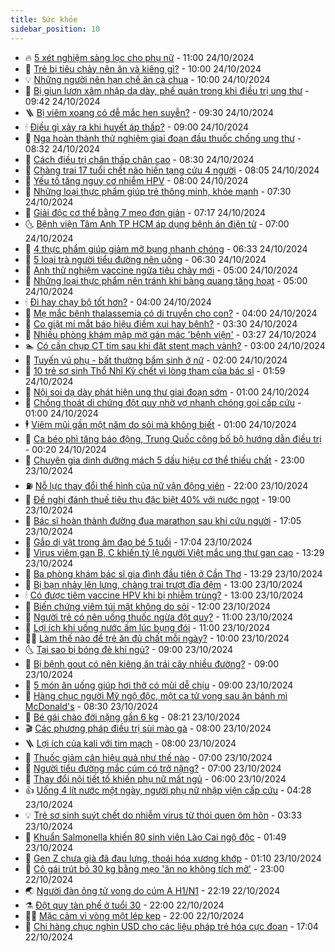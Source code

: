```yaml
---
title: Sức khỏe
sidebar_position: 10
---
```


<!-- vnexpress-suc-khoe:START -->
- 🔥 [5 xét nghiệm sàng lọc cho phụ nữ](https://vnexpress.net/5-xet-nghiem-sang-loc-cho-phu-nu-4807969.html) - 11:00 24/10/2024
- 🥰 [Trẻ bị tiêu chảy nên ăn và kiêng gì?](https://vnexpress.net/tre-bi-tieu-chay-nen-an-va-kieng-gi-4807956.html) - 10:00 24/10/2024
- 💡 [Những người nên hạn chế ăn cà chua](https://vnexpress.net/nhung-nguoi-nen-han-che-an-ca-chua-4807807.html) - 10:00 24/10/2024
- 🤗 [Bị giun lươn xâm nhập dạ dày, phế quản trong khi điều trị ung thư](https://vnexpress.net/bi-giun-luon-xam-nhap-da-day-phe-quan-trong-khi-dieu-tri-ung-thu-4807942.html) - 09:42 24/10/2024
- 🪜 [Bị viêm xoang có dễ mắc hen suyễn?](https://vnexpress.net/bi-viem-xoang-co-de-mac-hen-suyen-4808036.html) - 09:30 24/10/2024
- 🕯 [Điều gì xảy ra khi huyết áp thấp?](https://vnexpress.net/dieu-gi-xay-ra-khi-huyet-ap-thap-4807897.html) - 09:00 24/10/2024
- 🤭 [Nga hoàn thành thử nghiệm giai đoạn đầu thuốc chống ung thư](https://vnexpress.net/nga-hoan-thanh-thu-nghiem-giai-doan-dau-thuoc-chong-ung-thu-4807886.html) - 08:32 24/10/2024
- 👀 [Cách điều trị chân thấp chân cao](https://vnexpress.net/cach-dieu-tri-chan-thap-chan-cao-4807999.html) - 08:30 24/10/2024
- 🌋 [Chàng trai 17 tuổi chết não hiến tạng cứu 4 người](https://vnexpress.net/chang-trai-17-tuoi-chet-nao-hien-tang-cuu-4-nguoi-4807976.html) - 08:05 24/10/2024
- 🫶 [Yếu tố tăng nguy cơ nhiễm HPV](https://vnexpress.net/yeu-to-tang-nguy-co-nhiem-hpv-4807129.html) - 08:00 24/10/2024
- 🦆 [Những loại thực phẩm giúp trẻ thông minh, khỏe mạnh](https://vnexpress.net/nhung-loai-thuc-pham-giup-tre-thong-minh-khoe-manh-4807860.html) - 07:30 24/10/2024
- 🚀 [Giải độc cơ thể bằng 7 mẹo đơn giản](https://vnexpress.net/giai-doc-co-the-bang-7-meo-don-gian-4807642.html) - 07:17 24/10/2024
- 🌜 [Bệnh viện Tâm Anh TP HCM áp dụng bệnh án điện tử](https://vnexpress.net/benh-vien-tam-anh-tp-hcm-ap-dung-benh-an-dien-tu-4807922.html) - 07:00 24/10/2024
- 🧰 [4 thực phẩm giúp giảm mỡ bụng nhanh chóng](https://vnexpress.net/4-thuc-pham-giup-giam-mo-bung-nhanh-chong-4807339.html) - 06:33 24/10/2024
- 💫 [5 loại trà người tiểu đường nên uống](https://vnexpress.net/5-loai-tra-nguoi-tieu-duong-nen-uong-4807850.html) - 06:30 24/10/2024
- 🌝 [Anh thử nghiệm vaccine ngừa tiêu chảy mới](https://vnexpress.net/anh-thu-nghiem-vaccine-ngua-tieu-chay-moi-4807909.html) - 05:00 24/10/2024
- 🗽 [Những loại thực phẩm nên tránh khi bàng quang tăng hoạt](https://vnexpress.net/nhung-loai-thuc-pham-nen-tranh-khi-bang-quang-tang-hoat-4806496.html) - 05:00 24/10/2024
- 🕯 [Đi hay chạy bộ tốt hơn?](https://vnexpress.net/di-hay-chay-bo-tot-hon-4806584.html) - 04:00 24/10/2024
- 🦅 [Mẹ mắc bệnh thalassemia có di truyền cho con?](https://vnexpress.net/me-mac-benh-thalassemia-co-di-truyen-cho-con-4807808.html) - 04:00 24/10/2024
- 🦆 [Co giật mí mắt báo hiệu điềm xui hay bệnh?](https://vnexpress.net/co-giat-mi-mat-bao-hieu-diem-xui-hay-benh-4807797.html) - 03:30 24/10/2024
- 🎊 [Nhiều phòng khám mập mờ gán mác &#39;bệnh viện&#39;](https://vnexpress.net/nhieu-phong-kham-map-mo-gan-mac-benh-vien-4807803.html) - 03:27 24/10/2024
- 🏊 [Có cần chụp CT tim sau khi đặt stent mạch vành?](https://vnexpress.net/co-can-chup-ct-tim-sau-khi-dat-stent-mach-vanh-4807784.html) - 03:00 24/10/2024
- 📝 [Tuyến vú phụ - bất thường bẩm sinh ở nữ](https://vnexpress.net/tuyen-vu-phu-bat-thuong-bam-sinh-o-nu-4807672.html) - 02:00 24/10/2024
- 💯 [10 trẻ sơ sinh Thổ Nhĩ Kỳ chết vì lòng tham của bác sĩ](https://vnexpress.net/10-tre-so-sinh-tho-nhi-ky-chet-vi-long-tham-cua-bac-si-4807713.html) - 01:59 24/10/2024
- 🌊 [Nội soi dạ dày phát hiện ung thư giai đoạn sớm](https://vnexpress.net/noi-soi-da-day-phat-hien-ung-thu-giai-doan-som-4807640.html) - 01:00 24/10/2024
- 🚀 [Chồng thoát di chứng đột quỵ nhờ vợ nhanh chóng gọi cấp cứu](https://vnexpress.net/chong-thoat-di-chung-dot-quy-nho-vo-nhanh-chong-goi-cap-cuu-4807635.html) - 01:00 24/10/2024
- 🕴 [Viêm mũi gần một năm do sỏi mà không biết](https://vnexpress.net/viem-mui-gan-mot-nam-do-soi-ma-khong-biet-4807633.html) - 01:00 24/10/2024
- 🗽 [Ca béo phì tăng báo động, Trung Quốc công bố bộ hướng dẫn điều trị](https://vnexpress.net/ca-beo-phi-tang-bao-dong-trung-quoc-cong-bo-bo-huong-dan-dieu-tri-4807245.html) - 00:20 24/10/2024
- 🎡 [Chuyên gia dinh dưỡng mách 5 dấu hiệu cơ thể thiếu chất](https://vnexpress.net/chuyen-gia-dinh-duong-mach-5-dau-hieu-co-the-thieu-chat-4807573.html) - 23:00 23/10/2024
- ⛽️ [Nỗ lực thay đổi thể hình của nữ vận động viên](https://vnexpress.net/no-luc-thay-doi-the-hinh-cua-nu-van-dong-vien-4805365.html) - 22:00 23/10/2024
- 🦆 [Đề nghị đánh thuế tiêu thụ đặc biệt 40% với nước ngọt](https://vnexpress.net/de-nghi-danh-thue-tieu-thu-dac-biet-40-voi-nuoc-ngot-4807687.html) - 19:00 23/10/2024
- 🤩 [Bác sĩ hoàn thành đường đua marathon sau khi cứu người](https://vnexpress.net/bac-si-hoan-thanh-duong-dua-marathon-sau-khi-cuu-nguoi-4807360.html) - 17:05 23/10/2024
- 🦒 [Gắp dị vật trong âm đạo bé 5 tuổi](https://vnexpress.net/gap-di-vat-trong-am-dao-be-5-tuoi-4807500.html) - 17:04 23/10/2024
- 💫 [Virus viêm gan B, C khiến tỷ lệ người Việt mắc ung thư gan cao](https://vnexpress.net/virus-viem-gan-b-c-khien-ty-le-nguoi-viet-mac-ung-thu-gan-cao-4807631.html) - 13:29 23/10/2024
- 🐘 [Ba phòng khám bác sĩ gia đình đầu tiên ở Cần Thơ](https://vnexpress.net/ba-phong-kham-bac-si-gia-dinh-dau-tien-o-can-tho-4807673.html) - 13:29 23/10/2024
- 🚀 [Bị bạn nhảy lên lưng, chàng trai trượt đĩa đệm](https://vnexpress.net/bi-ban-nhay-len-lung-chang-trai-truot-dia-dem-4807664.html) - 13:00 23/10/2024
- 🕯 [Có được tiêm vaccine HPV khi bị nhiễm trùng?](https://vnexpress.net/co-duoc-tiem-vaccine-hpv-khi-bi-nhiem-trung-4807614.html) - 13:00 23/10/2024
- 🦏 [Biến chứng viêm túi mật không do sỏi](https://vnexpress.net/bien-chung-viem-tui-mat-khong-do-soi-4807601.html) - 12:00 23/10/2024
- 🦄 [Người trẻ có nên uống thuốc ngừa đột quỵ?](https://vnexpress.net/nguoi-tre-co-nen-uong-thuoc-ngua-dot-quy-4807495.html) - 11:00 23/10/2024
- 🦒 [Lợi ích khi uống nước ấm lúc bụng đói](https://vnexpress.net/loi-ich-khi-uong-nuoc-am-luc-bung-doi-4807457.html) - 11:00 23/10/2024
- 👨‍🏫 [Làm thế nào để trẻ ăn đủ chất mỗi ngày?](https://vnexpress.net/lam-the-nao-de-tre-an-du-chat-moi-ngay-4807557.html) - 10:00 23/10/2024
- 🌜 [Tại sao bị bóng đè khi ngủ?](https://vnexpress.net/tai-sao-bi-bong-de-khi-ngu-4807594.html) - 09:00 23/10/2024
- 🚀 [Bị bệnh gout có nên kiêng ăn trái cây nhiều đường?](https://vnexpress.net/bi-benh-gout-co-nen-kieng-an-trai-cay-nhieu-duong-4807539.html) - 09:00 23/10/2024
- 💃 [5 món ăn uống giúp hơi thở có mùi dễ chịu](https://vnexpress.net/5-mon-an-uong-giup-hoi-tho-co-mui-de-chiu-4807480.html) - 09:00 23/10/2024
- 💯 [Hàng chục người Mỹ ngộ độc, một ca tử vong sau ăn bánh mì McDonald&#39;s](https://vnexpress.net/hang-chuc-nguoi-my-ngo-doc-mot-ca-tu-vong-sau-an-banh-mi-mcdonald-s-4807532.html) - 08:30 23/10/2024
- 🤔 [Bé gái chào đời nặng gần 6 kg](https://vnexpress.net/be-gai-chao-doi-nang-gan-6-kg-4807318.html) - 08:21 23/10/2024
- 🎬 [Các phương pháp điều trị sùi mào gà](https://vnexpress.net/cac-phuong-phap-dieu-tri-sui-mao-ga-4807479.html) - 08:00 23/10/2024
- 🪜 [Lợi ích của kali với tim mạch](https://vnexpress.net/loi-ich-cua-kali-voi-tim-mach-4807407.html) - 08:00 23/10/2024
- 🦣 [Thuốc giảm cân hiệu quả như thế nào](https://vnexpress.net/thuoc-giam-can-hieu-qua-nhu-the-nao-4807486.html) - 07:00 23/10/2024
- 🧐 [Người tiểu đường mắc cúm có trở nặng?](https://vnexpress.net/nguoi-tieu-duong-mac-cum-co-tro-nang-4807476.html) - 07:00 23/10/2024
- 🤡 [Thay đổi nội tiết tố khiến phụ nữ mất ngủ](https://vnexpress.net/thay-doi-noi-tiet-to-khien-phu-nu-mat-ngu-4807365.html) - 06:00 23/10/2024
- 👍 [Uống 4 lít nước một ngày, người phụ nữ nhập viện cấp cứu](https://vnexpress.net/uong-4-lit-nuoc-mot-ngay-nguoi-phu-nu-nhap-vien-cap-cuu-4807385.html) - 04:28 23/10/2024
- 💡 [Trẻ sơ sinh suýt chết do nhiễm virus từ thói quen ôm hôn](https://vnexpress.net/tre-so-sinh-suyt-chet-do-nhiem-virus-tu-thoi-quen-om-hon-4807165.html) - 03:33 23/10/2024
- 💯 [Khuẩn Salmonella khiến 80 sinh viên Lào Cai ngộ độc](https://vnexpress.net/khuan-salmonella-khien-80-sinh-vien-lao-cai-ngo-doc-4807287.html) - 01:49 23/10/2024
- 🧠 [Gen Z chưa già đã đau lưng, thoái hóa xương khớp](https://vnexpress.net/gen-z-chua-gia-da-dau-lung-thoai-hoa-xuong-khop-4807246.html) - 01:10 23/10/2024
- 🎡 [Cô gái trút bỏ 30 kg bằng mẹo &#39;ăn no không tích mỡ&#39;](https://vnexpress.net/co-gai-trut-bo-30-kg-bang-meo-an-no-khong-tich-mo-4803115.html) - 23:00 22/10/2024
- 🌏 [Người đàn ông tử vong do cúm A H1/N1](https://vnexpress.net/nguoi-dan-ong-tu-vong-do-cum-a-h1-n1-4807238.html) - 22:19 22/10/2024
- ⚗️ [Đột quỵ tàn phế ở tuổi 30](https://vnexpress.net/dot-quy-tan-phe-o-tuoi-30-4806263.html) - 22:00 22/10/2024
- 👨‍🏫 [Mặc cảm vì vòng một lép kẹp](https://vnexpress.net/mac-cam-vi-vong-mot-lep-kep-4805021.html) - 22:00 22/10/2024
- 🤖 [Chi hàng chục nghìn USD cho các liệu pháp trẻ hóa cực đoan](https://vnexpress.net/chi-hang-chuc-nghin-usd-cho-cac-lieu-phap-tre-hoa-cuc-doan-4807130.html) - 17:04 22/10/2024<!-- vnexpress-suc-khoe:END -->

